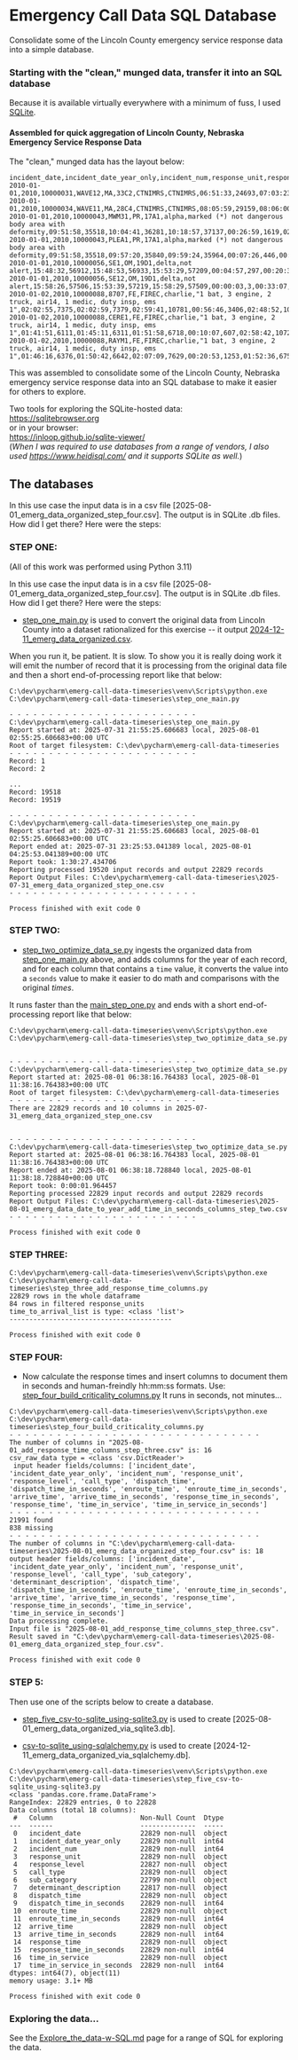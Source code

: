 # Emergency Call Data SQL Database  

Consolidate some of the Lincoln County emergency service response data into a simple database. 


### Starting with the "clean," munged data, transfer it into an SQL database  
Because it is available virtually everywhere with a minimum of fuss, I used [SQLite](https://sqlite.org/).  


#### Assembled for quick aggregation of Lincoln County, Nebraska Emergency Service Response Data  

The "clean," munged data has the layout below:  

```csv
incident_date,incident_date_year_only,incident_num,response_unit,response_level,call_type,sub_category,determinant_description,dispatch_time,dispatch_time_in_seconds,enroute_time,enroute_time_in_seconds,arrive_time,arrive_time_in_seconds,response_time,response_time_in_seconds,time_in_service,time_in_service_in_seconds
2010-01-01,2010,10000031,WAVE12,MA,33C2,CTNIMRS,CTNIMRS,06:51:33,24693,07:03:23,25403,07:06:23,25583,00:14:50,890,01:26:48,5208
2010-01-01,2010,10000034,WAVE11,MA,28C4,CTNIMRS,CTNIMRS,08:05:59,29159,08:06:00,29160,08:08:21,29301,00:02:22,142,00:59:47,3587
2010-01-01,2010,10000043,MWM31,PR,17A1,alpha,marked (*) not dangerous body area with deformity,09:51:58,35518,10:04:41,36281,10:18:57,37137,00:26:59,1619,02:08:33,7713
2010-01-01,2010,10000043,PLEA1,PR,17A1,alpha,marked (*) not dangerous body area with deformity,09:51:58,35518,09:57:20,35840,09:59:24,35964,00:07:26,446,00:40:12,2412
2010-01-01,2010,10000056,SE1,OM,19D1,delta,not alert,15:48:32,56912,15:48:53,56933,15:53:29,57209,00:04:57,297,00:20:35,1235
2010-01-01,2010,10000056,SE12,OM,19D1,delta,not alert,15:58:26,57506,15:53:39,57219,15:58:29,57509,00:00:03,3,00:33:07,1987
2010-01-02,2010,10000088,8707,FE,FIREC,charlie,"1 bat, 3 engine, 2 truck, air14, 1 medic, duty insp, ems 1",02:02:55,7375,02:02:59,7379,02:59:41,10781,00:56:46,3406,02:48:52,10132
2010-01-02,2010,10000088,CERE1,FE,FIREC,charlie,"1 bat, 3 engine, 2 truck, air14, 1 medic, duty insp, ems 1",01:41:51,6111,01:45:11,6311,01:51:58,6718,00:10:07,607,02:58:42,10722
2010-01-02,2010,10000088,RAYM1,FE,FIREC,charlie,"1 bat, 3 engine, 2 truck, air14, 1 medic, duty insp, ems 1",01:46:16,6376,01:50:42,6642,02:07:09,7629,00:20:53,1253,01:52:36,6756
```

This was assembled to consolidate some of the Lincoln County, Nebraska emergency service response data into an SQL database to make it easier for others to explore.  

Two tools for exploring the SQLite-hosted data:  
https://sqlitebrowser.org  
or in your browser:  
https://inloop.github.io/sqlite-viewer/  
(*When I was required to use databases from a range of vendors, I also used https://www.heidisql.com/ and it supports SQLite as well.*)  



## The databases  

In this use case the input data is in a csv file [2025-08-01_emerg_data_organized_step_four.csv].  The output is in SQLite .db files.  
How did I get there?  Here were the steps:



### STEP ONE:  

(All of this work was performed using Python 3.11)

In this use case the input data is in a csv file [2025-08-01_emerg_data_organized_step_four.csv].  The output is in SQLite .db files.  
How did I get there?  Here were the steps:

* [step_one_main.py](https://github.com/mccright/emerg-call-data-review/blob/main/step_one_main.py) is used to convert the original data from Lincoln County into a dataset rationalized for this exercise -- it output [2024-12-11_emerg_data_organized.csv](2024-12-11_emerg_data_organized.csv).  

When you run it, be patient. It is slow. To show you it is really doing work it will emit the number of record that it is processing from the original data file and then a short end-of-processing report like that below:  
```terminal
C:\dev\pycharm\emerg-call-data-timeseries\venv\Scripts\python.exe C:\dev\pycharm\emerg-call-data-timeseries\step_one_main.py 

- - - - - - - - - - - - - - - - - - - - - - - -
C:\dev\pycharm\emerg-call-data-timeseries\step_one_main.py
Report started at: 2025-07-31 21:55:25.606683 local, 2025-08-01 02:55:25.606683+00:00 UTC
Root of target filesystem: C:\dev\pycharm\emerg-call-data-timeseries
- - - - - - - - - - - - - - - - - - - - - - - -
Record: 1
Record: 2

...
Record: 19518
Record: 19519

- - - - - - - - - - - - - - - - - - - - - - - -
C:\dev\pycharm\emerg-call-data-timeseries\step_one_main.py
Report started at: 2025-07-31 21:55:25.606683 local, 2025-08-01 02:55:25.606683+00:00 UTC
Report ended at: 2025-07-31 23:25:53.041389 local, 2025-08-01 04:25:53.041389+00:00 UTC
Report took: 1:30:27.434706
Reporting processed 19520 input records and output 22829 records
Report Output Files: C:\dev\pycharm\emerg-call-data-timeseries\2025-07-31_emerg_data_organized_step_one.csv
- - - - - - - - - - - - - - - - - - - - - - - -

Process finished with exit code 0
```


### STEP TWO:  

* [step_two_optimize_data_se.py](https://github.com/mccright/emerg-call-data-review/blob/main/step_two_optimize_data_se.py) ingests the organized data from [step_one_main.py](https://github.com/mccright/emerg-call-data-review/blob/main/step_one_main.py) above, and adds columns for the year of each record, and for each column that contains a ```time``` value, it converts the value into a ```seconds``` value to make it easier to do math and comparisons with the original *times*.  

It runs faster than the [main_step_one.py](https://github.com/mccright/emerg-call-data-review/blob/main/main_step_one.py) and ends with a short end-of-processing report like that below:  

```terminal
C:\dev\pycharm\emerg-call-data-timeseries\venv\Scripts\python.exe C:\dev\pycharm\emerg-call-data-timeseries\step_two_optimize_data_se.py 


- - - - - - - - - - - - - - - - - - - - - - - -
C:\dev\pycharm\emerg-call-data-timeseries\step_two_optimize_data_se.py
Report started at: 2025-08-01 06:38:16.764383 local, 2025-08-01 11:38:16.764383+00:00 UTC
Root of target filesystem: C:\dev\pycharm\emerg-call-data-timeseries
- - - - - - - - - - - - - - - - - - - - - - - -
There are 22829 records and 10 columns in 2025-07-31_emerg_data_organized_step_one.csv


- - - - - - - - - - - - - - - - - - - - - - - -
C:\dev\pycharm\emerg-call-data-timeseries\step_two_optimize_data_se.py
Report started at: 2025-08-01 06:38:16.764383 local, 2025-08-01 11:38:16.764383+00:00 UTC
Report ended at: 2025-08-01 06:38:18.728840 local, 2025-08-01 11:38:18.728840+00:00 UTC
Report took: 0:00:01.964457
Reporting processed 22829 input records and output 22829 records
Report Output Files: C:\dev\pycharm\emerg-call-data-timeseries\2025-08-01_emerg_data_date_to_year_add_time_in_seconds_columns_step_two.csv
- - - - - - - - - - - - - - - - - - - - - - - -

Process finished with exit code 0
```


### STEP THREE:  

```terminal
C:\dev\pycharm\emerg-call-data-timeseries\venv\Scripts\python.exe C:\dev\pycharm\emerg-call-data-timeseries\step_three_add_response_time_columns.py 
22829 rows in the whole dataframe
84 rows in filtered response_units
time_to_arrival_list is type: <class 'list'>
-----------------------------------------

Process finished with exit code 0
```


### STEP FOUR:  

* Now calculate the response times and insert columns to document them in seconds and human-freindly hh:mm:ss formats.  Use: [step_four_build_criticality_columns.py](https://github.com/mccright/emerg-call-data-review/blob/main/step_four_build_criticality_columns.py)
It runs in seconds, not minutes...  

```terminal
C:\dev\pycharm\emerg-call-data-timeseries\venv\Scripts\python.exe C:\dev\pycharm\emerg-call-data-timeseries\step_four_build_criticality_columns.py 
- - - - - - - - - - - - - - - - - - - - - - - - - - - - - - - -
The number of columns in "2025-08-01_add_response_time_columns_step_three.csv" is: 16
csv_raw_data type = <class 'csv.DictReader'>
 input header fields/columns: ['incident_date', 'incident_date_year_only', 'incident_num', 'response_unit', 'response_level', 'call_type', 'dispatch_time', 'dispatch_time_in_seconds', 'enroute_time', 'enroute_time_in_seconds', 'arrive_time', 'arrive_time_in_seconds', 'response_time_in_seconds', 'response_time', 'time_in_service', 'time_in_service_in_seconds']
- - - - - - - - - - - - - - - - - - - - - - - - - - - - - - - -
21991 found
838 missing
- - - - - - - - - - - - - - - - - - - - - - - - - - - - - - - -
The number of columns in "C:\dev\pycharm\emerg-call-data-timeseries\2025-08-01_emerg_data_organized_step_four.csv" is: 18
output header fields/columns: ['incident_date', 'incident_date_year_only', 'incident_num', 'response_unit', 'response_level', 'call_type', 'sub_category', 'determinant_description', 'dispatch_time', 'dispatch_time_in_seconds', 'enroute_time', 'enroute_time_in_seconds', 'arrive_time', 'arrive_time_in_seconds', 'response_time', 'response_time_in_seconds', 'time_in_service', 'time_in_service_in_seconds']
Data processing complete. 
Input file is "2025-08-01_add_response_time_columns_step_three.csv".
Result saved in "C:\dev\pycharm\emerg-call-data-timeseries\2025-08-01_emerg_data_organized_step_four.csv".

Process finished with exit code 0
```



### STEP 5:  

Then use one of the scripts below to create a database.  
* [step_five_csv-to-sqlite_using-sqlite3.py](step_five_csv-to-sqlite_using-sqlite3.py) is used to create [2025-08-01_emerg_data_organized_via_sqlite3.db].  

* [csv-to-sqlite_using-sqlalchemy.py](csv-to-sqlite_using-sqlalchemy.py) is used to create [2024-12-11_emerg_data_organized_via_sqlalchemy.db].  

```terminal
C:\dev\pycharm\emerg-call-data-timeseries\venv\Scripts\python.exe C:\dev\pycharm\emerg-call-data-timeseries\step_five_csv-to-sqlite_using-sqlite3.py 
<class 'pandas.core.frame.DataFrame'>
RangeIndex: 22829 entries, 0 to 22828
Data columns (total 18 columns):
 #   Column                      Non-Null Count  Dtype 
---  ------                      --------------  ----- 
 0   incident_date               22829 non-null  object
 1   incident_date_year_only     22829 non-null  int64 
 2   incident_num                22829 non-null  int64 
 3   response_unit               22829 non-null  object
 4   response_level              22827 non-null  object
 5   call_type                   22829 non-null  object
 6   sub_category                22799 non-null  object
 7   determinant_description     22817 non-null  object
 8   dispatch_time               22829 non-null  object
 9   dispatch_time_in_seconds    22829 non-null  int64 
 10  enroute_time                22829 non-null  object
 11  enroute_time_in_seconds     22829 non-null  int64 
 12  arrive_time                 22829 non-null  object
 13  arrive_time_in_seconds      22829 non-null  int64 
 14  response_time               22829 non-null  object
 15  response_time_in_seconds    22829 non-null  int64 
 16  time_in_service             22829 non-null  object
 17  time_in_service_in_seconds  22829 non-null  int64 
dtypes: int64(7), object(11)
memory usage: 3.1+ MB

Process finished with exit code 0
```


### Exploring the data...  

See the [Explore_the_data-w-SQL.md](Explore_the_data-w-SQL.md) page for a range of SQL for exploring the data.  


